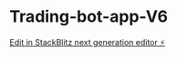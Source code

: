 # Trading-bot-app-V6

[Edit in StackBlitz next generation editor ⚡️](https://stackblitz.com/~/github.com/CRT-AUTO/Trading-bot-app-V6)